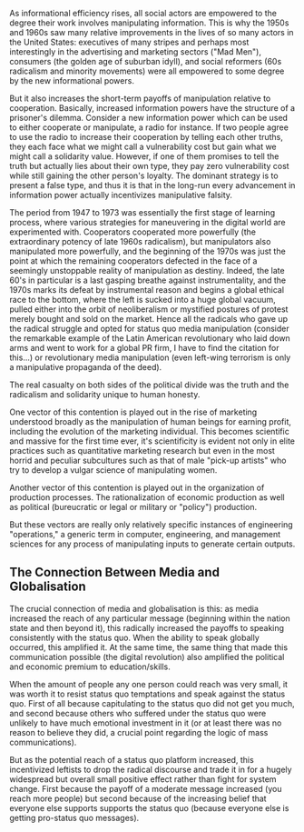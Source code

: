As informational efficiency rises, all social actors are empowered to the degree their work involves manipulating information. This is why the 1950s and 1960s saw many relative improvements in the lives of so many actors in the United States: executives of many stripes and perhaps most interestingly in the advertising and marketing sectors ("Mad Men"), consumers (the golden age of suburban idyll), and social reformers (60s radicalism and minority movements) were all empowered to some degree by the new informational powers.

But it also increases the short-term payoffs of manipulation relative to cooperation. Basically, increased information powers have the structure of a prisoner's dilemma. Consider a new information power which can be used to either cooperate or manipulate, a radio for instance. If two people agree to use the radio to increase their cooperation by telling each other truths, they each face what we might call a vulnerability cost but gain what we might call a solidarity value. However, if one of them promises to tell the truth but actually lies about their own type, they pay zero vulnerability cost while still gaining the other person's loyalty. The dominant strategy is to present a false type, and thus it is that in the long-run every advancement in information power actually incentivizes manipulative falsity.

The period from 1947 to 1973 was essentially the first stage of learning process, where various strategies for maneuvering in the digital world are experimented with. Cooperators cooperated more powerfully (the extraordinary potency of late 1960s radicalism), but manipulators also manipulated more powerfully, and the beginning of the 1970s was just the point at which the remaining cooperators defected in the face of a seemingly unstoppable reality of manipulation as destiny. Indeed, the late 60's in particular is a last gasping breathe against instrumentality, and the 1970s marks its defeat by instrumental reason and begins a global ethical race to the bottom, where the left is sucked into a huge global vacuum, pulled either into the orbit of neoliberalism or mystified postures of protest merely bought and sold on the market. Hence all the radicals who gave up the radical struggle and opted for status quo media manipulation (consider the remarkable example of the Latin American revolutionary who laid down arms and went to work for a global PR firm, I have to find the citation for this...) or revolutionary media manipulation (even left-wing terrorism is only a manipulative propaganda of the deed).

The real casualty on both sides of the political divide was the truth and the radicalism and solidarity unique to human honesty.

One vector of this contention is played out in the rise of marketing understood broadly as the manipulation of human beings for earning profit, including the evolution of the marketing individual. This becomes scientific and massive for the first time ever, it's scientificity is evident not only in elite practices such as quantitative marketing research but even in the most horrid and peculiar subcultures such as that of male "pick-up artists" who try to develop a vulgar science of manipulating women.

Another vector of this contention is played out in the organization of production processes. The rationalization of economic production as well as political (bureucratic or legal or military or "policy") production.

But these vectors are really only relatively specific instances of engineering "operations," a generic term in computer, engineering, and management sciences for any process of manipulating inputs to generate certain outputs.

## The Connection Between Media and Globalisation

The crucial connection of media and globalisation is this: as media increased the reach of any particular message (beginning within the nation state and then beyond it), this radically increased the payoffs to speaking consistently with the status quo. When the ability to speak globally occurred, this amplified it. At the same time, the same thing that made this communication possible (the digital revolution) also amplified the political and economic premium to education/skills.

When the amount of people any one person could reach was very small, it was worth it to resist status quo temptations and speak against the status quo.  First of all because capitulating to the status quo did not get you much, and second because others who suffered under the status quo were unlikely to have much emotional investment in it (or at least there was no reason to believe they did, a crucial point regarding the logic of mass communications).

But as the potential reach of a status quo platform increased, this incentivized leftists to drop the radical discourse and trade it in for a hugely widespread but overall small positive effect rather than fight for system change. First because the payoff of a moderate message increased (you reach more people) but second because of the increasing belief that everyone else supports supports the status quo (because everyone else is getting pro-status quo messages).
